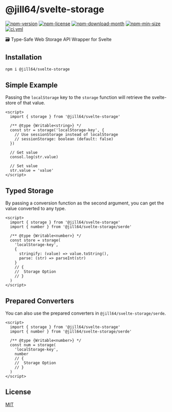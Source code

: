 <!----- BEGIN GHOST DOCS HEADER ----->

# @jill64/svelte-storage

<!----- BEGIN GHOST DOCS BADGES ----->

<a href="https://npmjs.com/package/@jill64/svelte-storage"><img src="https://img.shields.io/npm/v/@jill64/svelte-storage" alt="npm-version" /></a> <a href="https://npmjs.com/package/@jill64/svelte-storage"><img src="https://img.shields.io/npm/l/@jill64/svelte-storage" alt="npm-license" /></a> <a href="https://npmjs.com/package/@jill64/svelte-storage"><img src="https://img.shields.io/npm/dm/@jill64/svelte-storage" alt="npm-download-month" /></a> <a href="https://npmjs.com/package/@jill64/svelte-storage"><img src="https://img.shields.io/bundlephobia/min/@jill64/svelte-storage" alt="npm-min-size" /></a> <a href="https://github.com/jill64/svelte-storage/actions/workflows/ci.yml"><img src="https://github.com/jill64/svelte-storage/actions/workflows/ci.yml/badge.svg" alt="ci.yml" /></a>

<!----- END GHOST DOCS BADGES ----->

🗃️ Type-Safe Web Storage API Wrapper for Svelte

<!----- END GHOST DOCS HEADER ----->

## Installation

```sh
npm i @jill64/svelte-storage
```

## Simple Example

Passing the `localStorage` key to the `storage` function will retrieve the svelte-store of that value.

```svelte
<script>
  import { storage } from '@jill64/svelte-storage'

  /** @type {Writable<string>} */
  const str = storage('localStorage-key', {
    // Use sessionStorage instead of localStorage
    // sessionStorage: boolean (default: false)
  })

  // Get value
  consol.log(str.value)

  // Set value
  str.value = 'value'
</script>
```

## Typed Storage

By passing a conversion function as the second argument, you can get the value converted to any type.

```svelte
<script>
  import { storage } from '@jill64/svelte-storage'
  import { number } from '@jill64/svelte-storage/serde'

  /** @type {Writable<number>} */
  const store = storage(
    'localStorage-key',
    {
      stringify: (value) => value.toString(),
      parse: (str) => parseInt(str)
    }
    // {
    //  Storage Option
    // }
  )
</script>
```

## Prepared Converters

You can also use the prepared converters in `@jill64/svelte-storage/serde`.

```svelte
<script>
  import { storage } from '@jill64/svelte-storage'
  import { number } from '@jill64/svelte-storage/serde'

  /** @type {Writable<number>} */
  const num = storage(
    'localStorage-key',
    number
    // {
    //  Storage Option
    // }
  )
</script>
```

<!----- BEGIN GHOST DOCS FOOTER ----->

## License

[MIT](LICENSE)

<!----- END GHOST DOCS FOOTER ----->
